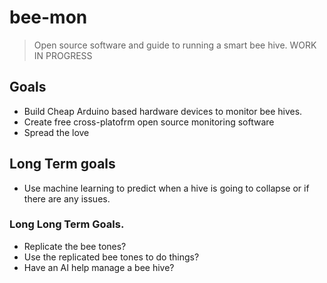 # bee-mon
> Open source software and guide to running a smart bee hive. WORK IN PROGRESS

## Goals
* Build Cheap Arduino based hardware devices to monitor bee hives.
* Create free cross-platofrm open source monitoring software
* Spread the love

## Long Term goals
* Use machine learning to predict when a hive is going to collapse or if there are any issues.

### Long Long Term Goals.
* Replicate the bee tones?
* Use the replicated bee tones to do things?
* Have an AI help manage a bee hive?
